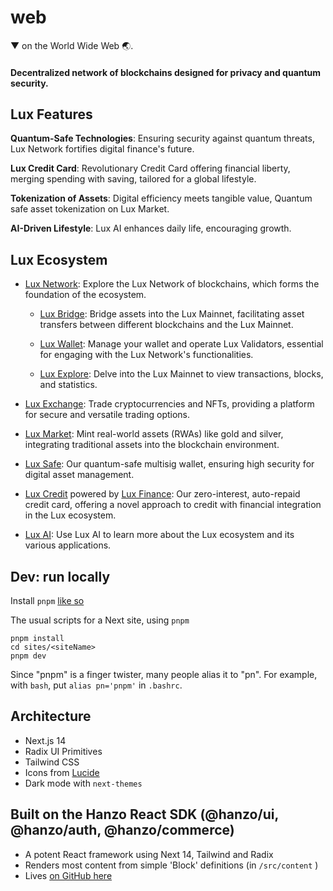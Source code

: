 # web

▼ on the World Wide Web 🌏.

#### Decentralized network of blockchains designed for privacy and quantum security.

## Lux Features

**Quantum-Safe Technologies**: Ensuring security against quantum threats, Lux Network fortifies digital finance's future.

**Lux Credit Card**: Revolutionary Credit Card offering financial liberty, merging spending with saving, tailored for a global lifestyle.

**Tokenization of Assets**: Digital efficiency meets tangible value, Quantum safe asset tokenization on Lux Market.

**AI-Driven Lifestyle**: Lux AI enhances daily life, encouraging growth.

## Lux Ecosystem
- [Lux Network](https://lux.network): Explore the Lux Network of blockchains, which forms the foundation of the ecosystem.

  - [Lux Bridge](https://bridge.lux.network): Bridge assets into the Lux Mainnet, facilitating asset transfers between different blockchains and the Lux Mainnet.

  - [Lux Wallet](https://wallet.lux.network): Manage your wallet and operate Lux Validators, essential for engaging with the Lux Network's functionalities.

  - [Lux Explore](https://explore.lux.network): Delve into the Lux Mainnet to view transactions, blocks, and statistics.

- [Lux Exchange](https://lux.exchange): Trade cryptocurrencies and NFTs, providing a platform for secure and versatile trading options.

- [Lux Market](https://lux.market): Mint real-world assets (RWAs) like gold and silver, integrating traditional assets into the blockchain environment.

- [Lux Safe](https://safe.lux.finance): Our quantum-safe multisig wallet, ensuring high security for digital asset management.

- [Lux Credit](https://lux.credit) powered by [Lux Finance](https://lux.finance): Our zero-interest, auto-repaid credit card, offering a novel approach to credit with financial integration in the Lux ecosystem.

- [Lux AI](https://lux.chat): Use Lux AI to learn more about the Lux ecosystem and its various applications.

## Dev: run locally

Install `pnpm` [like so](https://pnpm.io/installation)

The usual scripts for a Next site, using `pnpm`
```
pnpm install
cd sites/<siteName>
pnpm dev
```

Since "pnpm" is a finger twister, many people alias it to "pn". For example, with `bash`, put `alias pn='pnpm'` in `.bashrc`.

## Architecture

- Next.js 14
- Radix UI Primitives
- Tailwind CSS
- Icons from [Lucide](https://lucide.dev)
- Dark mode with `next-themes`

## Built on the Hanzo React SDK (@hanzo/ui, @hanzo/auth, @hanzo/commerce)

- A potent React framework using Next 14, Tailwind and Radix
- Renders most content from simple 'Block' definitions (in `/src/content` )
- Lives [on GitHub here](https://github.com/hanzoai/react-sdk)
